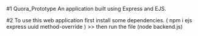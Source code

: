 #1 Quora_Prototype
An application built using Express and EJS.


#2 To use this web application first install some dependencies.
( npm i ejs express uuid method-override ) >> then run the file (node backend.js)

